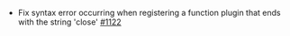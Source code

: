 - Fix syntax error occurring when registering a function plugin that ends with the string 'close' [#1122](https://github.com/smarty-php/smarty/issues/1122)